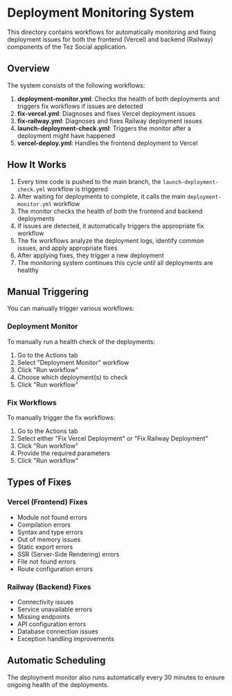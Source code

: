 # Deployment Monitoring System

This directory contains workflows for automatically monitoring and fixing deployment issues for both the frontend (Vercel) and backend (Railway) components of the Tez Social application.

## Overview

The system consists of the following workflows:

1. **deployment-monitor.yml**: Checks the health of both deployments and triggers fix workflows if issues are detected
2. **fix-vercel.yml**: Diagnoses and fixes Vercel deployment issues
3. **fix-railway.yml**: Diagnoses and fixes Railway deployment issues
4. **launch-deployment-check.yml**: Triggers the monitor after a deployment might have happened
5. **vercel-deploy.yml**: Handles the frontend deployment to Vercel

## How It Works

1. Every time code is pushed to the main branch, the `launch-deployment-check.yml` workflow is triggered
2. After waiting for deployments to complete, it calls the main `deployment-monitor.yml` workflow
3. The monitor checks the health of both the frontend and backend deployments
4. If issues are detected, it automatically triggers the appropriate fix workflow
5. The fix workflows analyze the deployment logs, identify common issues, and apply appropriate fixes
6. After applying fixes, they trigger a new deployment
7. The monitoring system continues this cycle until all deployments are healthy

## Manual Triggering

You can manually trigger various workflows:

### Deployment Monitor

To manually run a health check of the deployments:

1. Go to the Actions tab
2. Select "Deployment Monitor" workflow
3. Click "Run workflow"
4. Choose which deployment(s) to check
5. Click "Run workflow"

### Fix Workflows

To manually trigger the fix workflows:

1. Go to the Actions tab
2. Select either "Fix Vercel Deployment" or "Fix Railway Deployment"
3. Click "Run workflow"
4. Provide the required parameters
5. Click "Run workflow"

## Types of Fixes

### Vercel (Frontend) Fixes

- Module not found errors
- Compilation errors
- Syntax and type errors
- Out of memory issues
- Static export errors
- SSR (Server-Side Rendering) errors
- File not found errors
- Route configuration errors

### Railway (Backend) Fixes

- Connectivity issues
- Service unavailable errors
- Missing endpoints
- API configuration errors
- Database connection issues
- Exception handling improvements

## Automatic Scheduling

The deployment monitor also runs automatically every 30 minutes to ensure ongoing health of the deployments. 